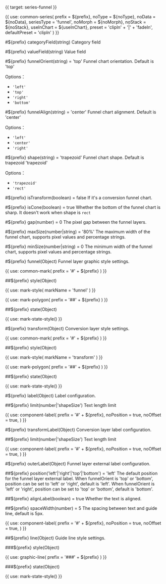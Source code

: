 {{ target: series-funnel }}

{{ use: common-series(
  prefix = ${prefix},
  noType = ${noType},
  noData = ${noData},
  seriesType = 'funnel',
  noMorph = ${noMorph},
  noStack = ${noStack},
  useInChart = ${useInChart},
  preset = 'clipIn' + '|' + 'fadeIn',
  defaultPreset = 'clipIn'
) }}

#${prefix} categoryField(string)
Category field

#${prefix} valueField(string)
Value field

#${prefix} funnelOrient(string) = 'top'
Funnel chart orientation. Default is 'top'

Options：

- `'left'`
- `'top'`
- `'right'`
- `'bottom'`

#${prefix} funnelAlign(string) = 'center'
Funnel chart alignment. Default is 'center'

Options：

- `'left'`
- `'center'`
- `'right'`

#${prefix} shape(string) = 'trapezoid'
Funnel chart shape. Default is trapezoid 'trapezoid'

Options：

- `'trapezoid'`
- `'rect'`

#${prefix} isTransform(boolean) = false
If it's a conversion funnel chart.

#${prefix} isCone(boolean) = true
Whether the bottom of the funnel chart is sharp. It doesn't work when shape is `rect`

#${prefix} gap(number) = 0
The pixel gap between the funnel layers.

#${prefix} maxSize(number|string) = '80%'
The maximum width of the funnel chart, supports pixel values and percentage strings.

#${prefix} minSize(number|string) = 0
The minimum width of the funnel chart, supports pixel values and percentage strings.

#${prefix} funnel(Object)
Funnel layer graphic style settings.

{{ use: common-mark(
  prefix = '#' + ${prefix}
) }}

##${prefix} style(Object)

{{ use: mark-style(
  markName = 'funnel'
) }}

{{ use: mark-polygon(
  prefix = '##' + ${prefix}
) }}

##${prefix} state(Object)

{{ use: mark-state-style() }}

#${prefix} transform(Object)
Conversion layer style settings.

{{ use: common-mark(
  prefix = '#' + ${prefix}
) }}

##${prefix} style(Object)

{{ use: mark-style(
  markName = 'transform'
) }}

{{ use: mark-polygon(
  prefix = '##' + ${prefix}
) }}

##${prefix} state(Object)

{{ use: mark-state-style() }}

#${prefix} label(Object)
Label configuration.

##${prefix} limit(number|'shapeSize')
Text length limit

{{ use: component-label(
  prefix = '#' + ${prefix},
  noPosition = true,
  noOffset = true,
) }}

#${prefix} transformLabel(Object)
Conversion layer label configuration.

##${prefix} limit(number|'shapeSize')
Text length limit

{{ use: component-label(
  prefix = '#' + ${prefix},
  noPosition = true,
  noOffset = true,
) }}

#${prefix} outerLabel(Object)
Funnel layer external label configuration.

##${prefix} position('left'|'right'|'top'|'bottom') = 'left'
The default position for the funnel layer external label.
When funnelOrient is 'top' or 'bottom', position can be set to 'left' or 'right', default is 'left'.
When funnelOrient is 'left' or 'right', position can be set to 'top' or 'bottom', default is 'bottom'.

##${prefix} alignLabel(boolean) = true
Whether the text is aligned.

##${prefix} spaceWidth(number) = 5
The spacing between text and guide line, default is 5px.

{{ use: component-label(
  prefix = '#' + ${prefix},
  noPosition = true,
  noOffset = true,
) }}

##${prefix} line(Object)
Guide line style settings.

###${prefix} style(Object)

{{ use: graphic-line(
  prefix = '###' + ${prefix}
) }}

###${prefix} state(Object)

{{ use: mark-state-style() }}